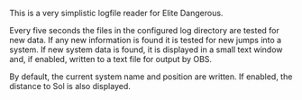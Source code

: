 This is a very simplistic logfile reader for Elite Dangerous.

Every five seconds the files in the configured log directory are tested for
new data. If any new information is found it is tested for new jumps into a
system. If new system data is found, it is displayed in a small text window
and, if enabled, written to a text file for output by OBS.

By default, the current system name and position are written. If enabled,
the distance to Sol is also displayed.



